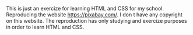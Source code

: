 This is just an exercize for learning HTML and CSS for my school. 
Reproducing the website https://pixabay.com/. I don t have any copyright on this website. The reproduction has only studying and exercize purposes in order to learn HTML and CSS.